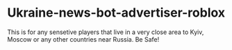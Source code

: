 # Ukraine-news-bot-advertiser-roblox
This is for any sensetive players that live in a very close area to Kyiv, Moscow or any other countries near Russia. Be Safe!

